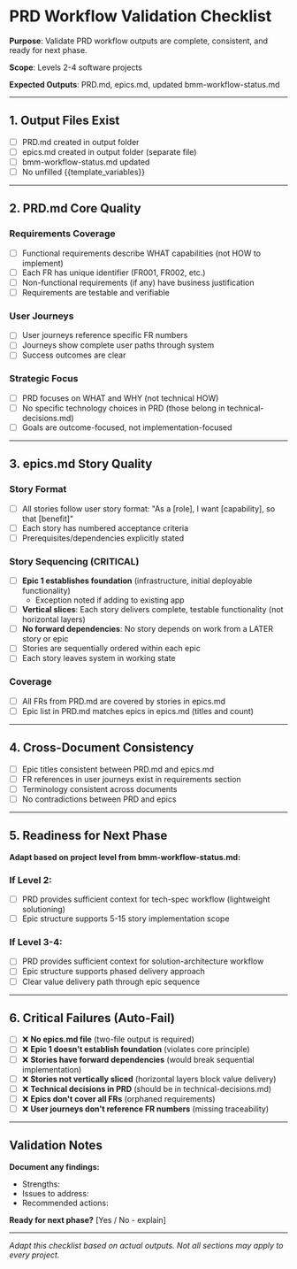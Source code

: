# PRD Workflow Validation Checklist

**Purpose**: Validate PRD workflow outputs are complete, consistent, and ready
for next phase.

**Scope**: Levels 2-4 software projects

**Expected Outputs**: PRD.md, epics.md, updated bmm-workflow-status.md

---

## 1. Output Files Exist

- [ ] PRD.md created in output folder
- [ ] epics.md created in output folder (separate file)
- [ ] bmm-workflow-status.md updated
- [ ] No unfilled {{template_variables}}

---

## 2. PRD.md Core Quality

### Requirements Coverage

- [ ] Functional requirements describe WHAT capabilities (not HOW to implement)
- [ ] Each FR has unique identifier (FR001, FR002, etc.)
- [ ] Non-functional requirements (if any) have business justification
- [ ] Requirements are testable and verifiable

### User Journeys

- [ ] User journeys reference specific FR numbers
- [ ] Journeys show complete user paths through system
- [ ] Success outcomes are clear

### Strategic Focus

- [ ] PRD focuses on WHAT and WHY (not technical HOW)
- [ ] No specific technology choices in PRD (those belong in
      technical-decisions.md)
- [ ] Goals are outcome-focused, not implementation-focused

---

## 3. epics.md Story Quality

### Story Format

- [ ] All stories follow user story format: "As a [role], I want [capability],
      so that [benefit]"
- [ ] Each story has numbered acceptance criteria
- [ ] Prerequisites/dependencies explicitly stated

### Story Sequencing (CRITICAL)

- [ ] **Epic 1 establishes foundation** (infrastructure, initial deployable
      functionality)
  - Exception noted if adding to existing app
- [ ] **Vertical slices**: Each story delivers complete, testable functionality
      (not horizontal layers)
- [ ] **No forward dependencies**: No story depends on work from a LATER story
      or epic
- [ ] Stories are sequentially ordered within each epic
- [ ] Each story leaves system in working state

### Coverage

- [ ] All FRs from PRD.md are covered by stories in epics.md
- [ ] Epic list in PRD.md matches epics in epics.md (titles and count)

---

## 4. Cross-Document Consistency

- [ ] Epic titles consistent between PRD.md and epics.md
- [ ] FR references in user journeys exist in requirements section
- [ ] Terminology consistent across documents
- [ ] No contradictions between PRD and epics

---

## 5. Readiness for Next Phase

**Adapt based on project level from bmm-workflow-status.md:**

### If Level 2:

- [ ] PRD provides sufficient context for tech-spec workflow (lightweight
      solutioning)
- [ ] Epic structure supports 5-15 story implementation scope

### If Level 3-4:

- [ ] PRD provides sufficient context for solution-architecture workflow
- [ ] Epic structure supports phased delivery approach
- [ ] Clear value delivery path through epic sequence

---

## 6. Critical Failures (Auto-Fail)

- [ ] ❌ **No epics.md file** (two-file output is required)
- [ ] ❌ **Epic 1 doesn't establish foundation** (violates core principle)
- [ ] ❌ **Stories have forward dependencies** (would break sequential
      implementation)
- [ ] ❌ **Stories not vertically sliced** (horizontal layers block value
      delivery)
- [ ] ❌ **Technical decisions in PRD** (should be in technical-decisions.md)
- [ ] ❌ **Epics don't cover all FRs** (orphaned requirements)
- [ ] ❌ **User journeys don't reference FR numbers** (missing traceability)

---

## Validation Notes

**Document any findings:**

- Strengths:
- Issues to address:
- Recommended actions:

**Ready for next phase?** [Yes / No - explain]

---

_Adapt this checklist based on actual outputs. Not all sections may apply to
every project._
